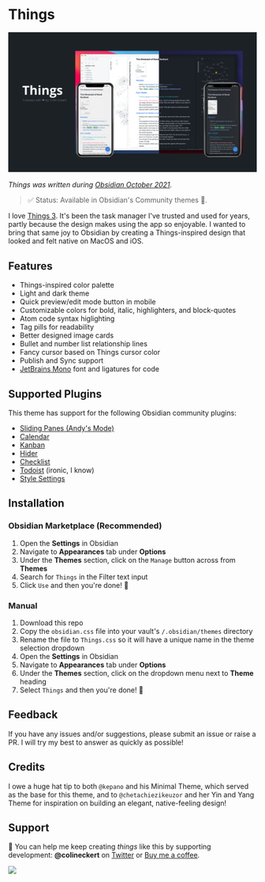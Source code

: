 # Things

![](assets/main-demo.png)

_Things was written during [Obsidian October 2021](https://forum.obsidian.md/t/obsidian-october-2021-make-plugins-and-themes-together-and-win-awards/24471)._

> ✅ Status: Available in Obsidian's Community themes 🎉.

I love [Things 3](https://culturedcode.com/things/). It's been the task manager I've trusted and used for years, partly because the design makes using the app so enjoyable. I wanted to bring that same joy to Obsidian by creating a Things-inspired design that looked and felt native on MacOS and iOS.

## Features

- Things-inspired color palette
- Light and dark theme
- Quick preview/edit mode button in mobile
- Customizable colors for bold, italic, highlighters, and block-quotes
- Atom code syntax higlighting
- Tag pills for readability
- Better designed image cards
- Bullet and number list relationship lines
- Fancy cursor based on Things cursor color
- Publish and Sync support
- [JetBrains Mono](https://www.jetbrains.com/lp/mono/) font and ligatures for code

## Supported Plugins

This theme has support for the following Obsidian community plugins:

- [Sliding Panes (Andy's Mode)](https://github.com/deathau/sliding-panes-obsidian)
- [Calendar](https://github.com/liamcain/obsidian-calendar-plugin)
- [Kanban](https://github.com/mgmeyers/obsidian-kanban)
- [Hider](https://github.com/kepano/obsidian-hider)
- [Checklist](https://github.com/delashum/obsidian-checklist-plugin)
- [Todoist](https://github.com/jamiebrynes7/obsidian-todoist-plugin) (ironic, I know)
- [Style Settings](https://github.com/mgmeyers/obsidian-style-settings)

## Installation

### Obsidian Marketplace (Recommended)

1. Open the **Settings** in Obsidian
1. Navigate to **Appearances** tab under **Options**
1. Under the **Themes** section, click on the `Manage` button across from **Themes**
1. Search for `Things` in the Filter text input
1. Click `Use` and then you're done! 🎉

### Manual

1. Download this repo
1. Copy the `obsidian.css` file into your vault's `/.obsidian/themes` directory
1. Rename the file to `Things.css` so it will have a unique name in the theme selection dropdown
1. Open the **Settings** in Obsidian
1. Navigate to **Appearances** tab under **Options**
1. Under the **Themes** section, click on the dropdown menu next to **Theme** heading
1. Select `Things` and then you're done! 🎉

## Feedback

If you have any issues and/or suggestions, please submit an issue or raise a PR. I will try my best to answer as quickly as possible!

## Credits

I owe a huge hat tip to both `@kepano` and his Minimal Theme, which served as the base for this theme, and to `@chetachiezikeuzor` and her Yin and Yang Theme for inspiration on building an elegant, native-feeling design!

## Support

🎉 You can help me keep creating _things_ like this by supporting development: **@colineckert** on [Twitter](https://www.twitter.com/colineckert) or [Buy me a coffee](https://www.buymeacoffee.com/colineckert).

<a href="https://www.buymeacoffee.com/colineckert"><img src="https://img.buymeacoffee.com/button-api/?text=Buy me a coffee&emoji=&slug=colineckert&button_colour=5F7FFF&font_colour=ffffff&font_family=Poppins&outline_colour=000000&coffee_colour=FFDD00"></a>
